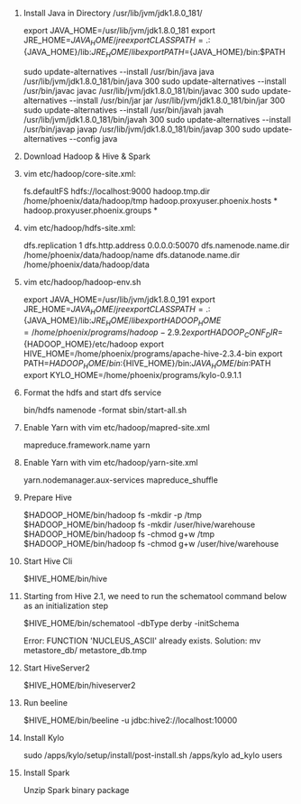 1. Install Java in Directory /usr/lib/jvm/jdk1.8.0_181/

    export JAVA_HOME=/usr/lib/jvm/jdk1.8.0_181
    export JRE_HOME=${JAVA_HOME}/jre
    export CLASSPATH=.:${JAVA_HOME}/lib:${JRE_HOME}/lib
    export PATH=${JAVA_HOME}/bin:$PATH

    sudo update-alternatives --install /usr/bin/java java /usr/lib/jvm/jdk1.8.0_181/bin/java 300
    sudo update-alternatives --install /usr/bin/javac javac /usr/lib/jvm/jdk1.8.0_181/bin/javac 300
    sudo update-alternatives --install /usr/bin/jar jar /usr/lib/jvm/jdk1.8.0_181/bin/jar 300
    sudo update-alternatives --install /usr/bin/javah javah /usr/lib/jvm/jdk1.8.0_181/bin/javah 300
    sudo update-alternatives --install /usr/bin/javap javap /usr/lib/jvm/jdk1.8.0_181/bin/javap 300
    sudo update-alternatives --config java

2. Download Hadoop & Hive & Spark

    [Hive]: http://hive.apache.org/downloads.html
    [Hadoop]: https://hadoop.apache.org/releases.html
    [Spark]: http://spark.apache.org/downloads.html

3. vim etc/hadoop/core-site.xml:

    <configuration>
        <property>
            <name>fs.defaultFS</name>
            <value>hdfs://localhost:9000</value>
        </property>
        <property>
            <name>hadoop.tmp.dir</name>
            <value>/home/phoenix/data/hadoop/tmp</value>
        </property>
        <property>
            <name>hadoop.proxyuser.phoenix.hosts</name>
            <value>*</value>
        </property>
        <property>
            <name>hadoop.proxyuser.phoenix.groups</name>
            <value>*</value>
        </property>
    </configuration>

4. vim etc/hadoop/hdfs-site.xml:

    <configuration>
        <property>
            <name>dfs.replication</name>
            <value>1</value>
        </property>
        <property>
            <name>dfs.http.address</name>
            <value>0.0.0.0:50070</value>
        </property>
        <property>
            <name>dfs.namenode.name.dir</name>
            <value>/home/phoenix/data/hadoop/name</value>
        </property>
        <property>
            <name>dfs.datanode.name.dir</name>
            <value>/home/phoenix/data/hadoop/data</value>
        </property>
    </configuration>

5. vim etc/hadoop/hadoop-env.sh 

    export JAVA_HOME=/usr/lib/jvm/jdk1.8.0_191
    export JRE_HOME=${JAVA_HOME}/jre
    export CLASSPATH=.:${JAVA_HOME}/lib:${JRE_HOME}/lib
    export HADOOP_HOME=/home/phoenix/programs/hadoop-2.9.2
    export HADOOP_CONF_DIR=${HADOOP_HOME}/etc/hadoop
    export HIVE_HOME=/home/phoenix/programs/apache-hive-2.3.4-bin
    export PATH=${HADOOP_HOME}/bin:${HIVE_HOME}/bin:${JAVA_HOME}/bin:$PATH
    export KYLO_HOME=/home/phoenix/programs/kylo-0.9.1.1

6. Format the hdfs and start dfs service

    bin/hdfs namenode -format
    sbin/start-all.sh

7. Enable Yarn with vim etc/hadoop/mapred-site.xml

    <configuration>
        <property>
            <name>mapreduce.framework.name</name>
            <value>yarn</value>
        </property>
    </configuration>

8. Enable Yarn with vim etc/hadoop/yarn-site.xml

    <configuration>
        <property>
            <name>yarn.nodemanager.aux-services</name>
            <value>mapreduce_shuffle</value>
        </property>
    </configuration>

9. Prepare Hive

    $HADOOP_HOME/bin/hadoop fs -mkdir -p /tmp
    $HADOOP_HOME/bin/hadoop fs -mkdir /user/hive/warehouse
    $HADOOP_HOME/bin/hadoop fs -chmod g+w /tmp
    $HADOOP_HOME/bin/hadoop fs -chmod g+w /user/hive/warehouse

10. Start Hive Cli

    $HIVE_HOME/bin/hive

11. Starting from Hive 2.1, we need to run the schematool command below as an initialization step

    $HIVE_HOME/bin/schematool -dbType derby -initSchema

    Error: FUNCTION 'NUCLEUS_ASCII' already exists.
    Solution: mv metastore_db/ metastore_db.tmp

12. Start HiveServer2

    $HIVE_HOME/bin/hiveserver2

13. Run beeline

    $HIVE_HOME/bin/beeline -u jdbc:hive2://localhost:10000

14. Install Kylo

    sudo /apps/kylo/setup/install/post-install.sh /apps/kylo ad_kylo users

15. Install Spark

    Unzip Spark binary package 
